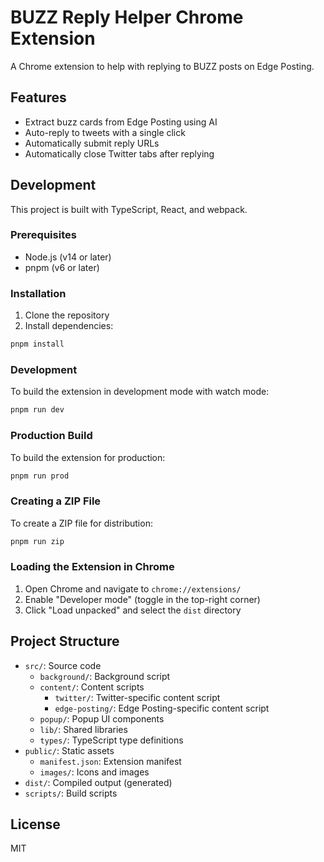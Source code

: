 # BUZZ Reply Helper Chrome Extension

A Chrome extension to help with replying to BUZZ posts on Edge Posting.

## Features

- Extract buzz cards from Edge Posting using AI
- Auto-reply to tweets with a single click
- Automatically submit reply URLs
- Automatically close Twitter tabs after replying

## Development

This project is built with TypeScript, React, and webpack.

### Prerequisites

- Node.js (v14 or later)
- pnpm (v6 or later)

### Installation

1. Clone the repository
2. Install dependencies:

```bash
pnpm install
```

### Development

To build the extension in development mode with watch mode:

```bash
pnpm run dev
```

### Production Build

To build the extension for production:

```bash
pnpm run prod
```

### Creating a ZIP File

To create a ZIP file for distribution:

```bash
pnpm run zip
```

### Loading the Extension in Chrome

1. Open Chrome and navigate to `chrome://extensions/`
2. Enable "Developer mode" (toggle in the top-right corner)
3. Click "Load unpacked" and select the `dist` directory

## Project Structure

- `src/`: Source code
  - `background/`: Background script
  - `content/`: Content scripts
    - `twitter/`: Twitter-specific content script
    - `edge-posting/`: Edge Posting-specific content script
  - `popup/`: Popup UI components
  - `lib/`: Shared libraries
  - `types/`: TypeScript type definitions
- `public/`: Static assets
  - `manifest.json`: Extension manifest
  - `images/`: Icons and images
- `dist/`: Compiled output (generated)
- `scripts/`: Build scripts

## License

MIT
